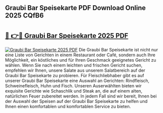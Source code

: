 ## Graubi Bar Speisekarte PDF Download Online 2025 CQfB6

# <h2><a href="http://gccb1b.nevu.top/?p=Graubi+Bar+Speisekarte">🔗 👉🔴 Graubi Bar Speisekarte 2025 PDF</a></h2>

[![Graubi Bar Speisekarte 2025 PDF](https://i.imgur.com/dBaPXMq.png)](http://gccb1b.nevu.top/?p=Graubi+Bar+Speisekarte)
Die Graubi Bar Speisekarte ist nicht nur eine Liste von Gerichten in einem Restaurant oder Café, sondern auch Ihre Möglichkeit, ein köstliches und für Ihren Geschmack geeignetes Gericht zu wählen. Wenn Sie nach einem leichten und frischen Gericht suchen, empfehlen wir Ihnen, unsere Salate aus unserem Salatbereich auf der Graubi Bar Speisekarte zu probieren. Für Fleischliebhaber gibt es auf unserer Graubi Bar Speisekarte eine Auswahl an Gerichten: Rindfleisch, Schweinefleisch, Huhn und Fisch. Unseren Auserwählten bieten wir exquisite Gerichte wie Schaschlik und Steak an, die auf einem alten, natürlichen Feuer zubereitet werden. In jedem Fall sind wir bereit, Ihnen bei der Auswahl der Speisen auf der Graubi Bar Speisekarte zu helfen und Ihnen einen komfortablen und komfortablen Service zu bieten.
